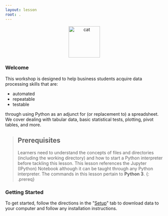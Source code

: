 ```yaml
---
layout: lesson
root: .
---
```


<p align="center">
  <img src="./pic/nyan.gif" height="100px" title="cat">
</p>

### Welcome

This workshop is designed to help business students acquire data processing skills that are:

- automated
- repeatable
- testable

through using Python as an adjunct for (or replacement to) a spreadsheet.  We cover dealing with tabular data, basic statistical tests, plotting, pivot tables, and more.


> ## Prerequisites
>
> Learners need to understand the concepts of files and directories
> (including the working directory) and how to start a Python
> interpreter before tackling this lesson. This lesson references the Jupyter (IPython)
> Notebook although it can be taught through any Python interpreter.
> The commands in this lesson pertain to **Python 3**.
{: .prereq}

### Getting Started
To get started, follow the directions in the "[Setup](setup/)" tab to download data to your computer and follow any installation instructions. 
